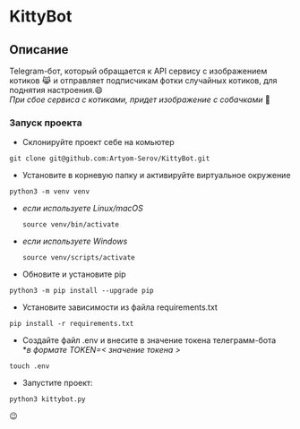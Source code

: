# KittyBot
## Описание
Telegram-бот, который обращается к API сервису с изображением котиков :joy_cat: и отправляет подписчикам фотки случайных котиков, для поднятия настроения.:smile:
<br />
*При сбое сервиса с котиками, придет изображение с собачками* :dog:

### Запуск проекта
- Склонируйте проект себе на комьютер
```
git clone git@github.com:Artyom-Serov/KittyBot.git
``` 
- Установите в корневую папку и активируйте виртуальное окружение
```
python3 -m venv venv
```
- *если используете Linux/macOS*

    ```
    source venv/bin/activate
    ```

- *если используете Windows*

    ```
    source venv/scripts/activate
    ```
- Обновите и установите pip
```
python3 -m pip install --upgrade pip
```
- Установите зависимости из файла requirements.txt
```
pip install -r requirements.txt
```
- Создайте файл .env и внесите в значение токена телеграмм-бота
<br />**в формате TOKEN=< значение токена >*
```
touch .env
```
- Запустите проект:
```
python3 kittybot.py
```
:wink:
